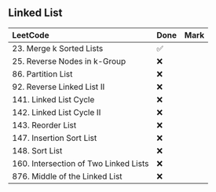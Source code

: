 ## Linked List

|          LeetCode                 | Done | Mark |
| :---                              | ---- | ---- |
| 23. Merge k Sorted Lists |  ✅  |    |
| 25. Reverse Nodes in k-Group |  ❌  |    |
| 86. Partition List |  ❌  |    |
| 92. Reverse Linked List II |  ❌  |    |
| 141. Linked List Cycle |  ❌  |    |
| 142. Linked List Cycle II |  ❌  |    |
| 143. Reorder List |  ❌  |    |
| 147. Insertion Sort List |  ❌  |    |
| 148. Sort List |  ❌  |    |
| 160. Intersection of Two Linked Lists |  ❌  |    |
| 876. Middle of the Linked List |  ❌  |    |